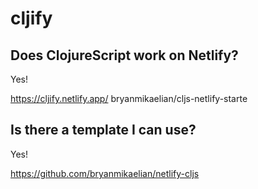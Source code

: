 # cljify
## Does ClojureScript work on Netlify?


Yes! 

https://cljify.netlify.app/
bryanmikaelian/cljs-netlify-starte

## Is there a template I can use?

Yes!

https://github.com/bryanmikaelian/netlify-cljs
